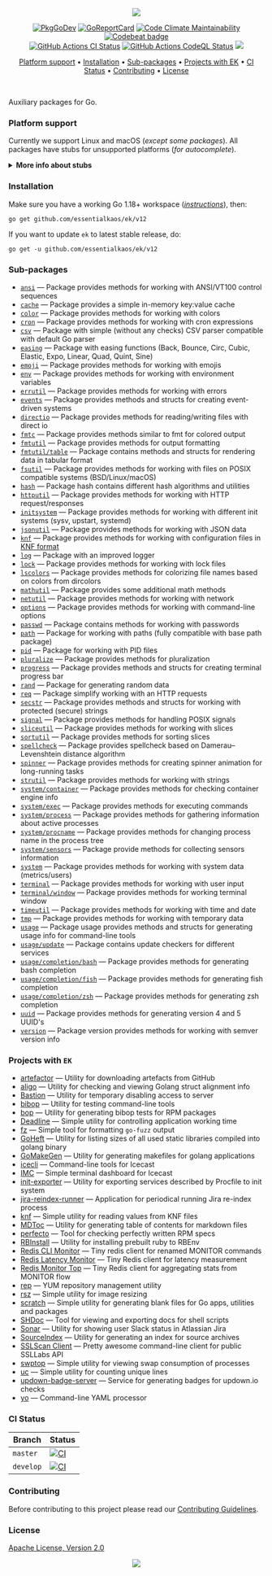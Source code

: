 <p align="center"><a href="#readme"><img src="https://gh.kaos.st/go-ek.svg"/></a></p>

<p align="center">
  <a href="https://kaos.sh/g/ek.v12"><img src="https://gh.kaos.st/godoc.svg" alt="PkgGoDev"></a>
  <a href="https://kaos.sh/r/ek.v12"><img src="https://kaos.sh/r/ek.v12.svg" alt="GoReportCard" /></a>
  <a href="https://kaos.sh/l/ek"><img src="https://kaos.sh/l/210cafc2de7bf4320649.svg" alt="Code Climate Maintainability" /></a>
  <a href="https://kaos.sh/b/ek"><img src="https://kaos.sh/b/3649d737-e5b9-4465-9765-b9f4ebec60ec.svg" alt="Codebeat badge" /></a>
  <br/>
  <a href="https://kaos.sh/w/ek/ci"><img src="https://kaos.sh/w/ek/ci.svg" alt="GitHub Actions CI Status" /></a>
  <a href="https://kaos.sh/w/ek/codeql"><img src="https://kaos.sh/w/ek/codeql.svg" alt="GitHub Actions CodeQL Status" /></a>
  <a href="#license"><img src="https://gh.kaos.st/apache2.svg" /></a>
</p>

<p align="center"><a href="#platform-support">Platform support</a> • <a href="#installation">Installation</a> • <a href="#sub-packages">Sub-packages</a> • <a href="#projects-with-ek">Projects with EK</a> • <a href="#ci-status">CI Status</a> • <a href="#contributing">Contributing</a> • <a href="#license">License</a></p>

<br/>

Auxiliary packages for Go.

### Platform support

Currently we support Linux and macOS (_except some packages_). All packages have stubs for unsupported platforms (_for autocomplete_).

<details><summary><b>More info about stubs</b></summary><p>

> Some packages cannot be used on some platforms, like `fsutil` package, which cannot be used on Windows due to using syscalls, or `system` sub-packages which require [procfs](https://en.wikipedia.org/wiki/Procfs). But you can write code on these platforms with no problem because almost all packages have stubs with information about all constants, variables, and functions available on other platforms. So, for example, Sublime with [LSP](https://lsp.sublimetext.io) on Windows will show all information about methods available only on the Linux platform. All descriptions from stubs contain symbol ❗ at the beginning as a mark of unsupported code. Code with stubs can be compiled, but any method invocation from stubs will lead to panic.

</p></details>

### Installation

Make sure you have a working Go 1.18+ workspace (_[instructions](https://go.dev/doc/install)_), then:

```
go get github.com/essentialkaos/ek/v12
```

If you want to update `ek` to latest stable release, do:

```
go get -u github.com/essentialkaos/ek/v12
```

### Sub-packages

* [`ansi`](https://kaos.sh/g/ek.v12/ansi) — Package provides methods for working with ANSI/VT100 control sequences
* [`cache`](https://kaos.sh/g/ek.v12/cache) — Package provides a simple in-memory key:value cache
* [`color`](https://kaos.sh/g/ek.v12/color) — Package provides methods for working with colors
* [`cron`](https://kaos.sh/g/ek.v12/cron) — Package provides methods for working with cron expressions
* [`csv`](https://kaos.sh/g/ek.v12/csv) — Package with simple (without any checks) CSV parser compatible with default Go parser
* [`easing`](https://kaos.sh/g/ek.v12/easing) — Package with easing functions (Back, Bounce, Circ, Cubic, Elastic, Expo, Linear, Quad, Quint, Sine)
* [`emoji`](https://kaos.sh/g/ek.v12/emoji) — Package provides methods for working with emojis
* [`env`](https://kaos.sh/g/ek.v12/env) — Package provides methods for working with environment variables
* [`errutil`](https://kaos.sh/g/ek.v12/errutil) — Package provides methods for working with errors
* [`events`](https://kaos.sh/g/ek.v12/events) — Package provides methods and structs for creating event-driven systems
* [`directio`](https://kaos.sh/g/ek.v12/directio) — Package provides methods for reading/writing files with direct io
* [`fmtc`](https://kaos.sh/g/ek.v12/fmtc) — Package provides methods similar to fmt for colored output
* [`fmtutil`](https://kaos.sh/g/ek.v12/fmtutil) — Package provides methods for output formatting
* [`fmtutil/table`](https://kaos.sh/g/ek.v12/fmtutil/table) — Package contains methods and structs for rendering data in tabular format
* [`fsutil`](https://kaos.sh/g/ek.v12/fsutil) — Package provides methods for working with files on POSIX compatible systems (BSD/Linux/macOS)
* [`hash`](https://kaos.sh/g/ek.v12/hash) — Package hash contains different hash algorithms and utilities
* [`httputil`](https://kaos.sh/g/ek.v12/httputil) — Package provides methods for working with HTTP request/responses
* [`initsystem`](https://kaos.sh/g/ek.v12/initsystem) — Package provides methods for working with different init systems (sysv, upstart, systemd)
* [`jsonutil`](https://kaos.sh/g/ek.v12/jsonutil) — Package provides methods for working with JSON data
* [`knf`](https://kaos.sh/g/ek.v12/knf) — Package provides methods for working with configuration files in [KNF format](https://kaos.sh/knf-spec)
* [`log`](https://kaos.sh/g/ek.v12/log) — Package with an improved logger
* [`lock`](https://kaos.sh/g/ek.v12/lock) — Package provides methods for working with lock files
* [`lscolors`](https://kaos.sh/g/ek.v12/lscolors) — Package provides methods for colorizing file names based on colors from dircolors
* [`mathutil`](https://kaos.sh/g/ek.v12/mathutil) — Package provides some additional math methods
* [`netutil`](https://kaos.sh/g/ek.v12/netutil) — Package provides methods for working with network
* [`options`](https://kaos.sh/g/ek.v12/options) — Package provides methods for working with command-line options
* [`passwd`](https://kaos.sh/g/ek.v12/passwd) — Package contains methods for working with passwords
* [`path`](https://kaos.sh/g/ek.v12/path) — Package for working with paths (fully compatible with base path package)
* [`pid`](https://kaos.sh/g/ek.v12/pid) — Package for working with PID files
* [`pluralize`](https://kaos.sh/g/ek.v12/pluralize) — Package provides methods for pluralization
* [`progress`](https://kaos.sh/g/ek.v12/progress) — Package provides methods and structs for creating terminal progress bar
* [`rand`](https://kaos.sh/g/ek.v12/rand) — Package for generating random data
* [`req`](https://kaos.sh/g/ek.v12/req) — Package simplify working with an HTTP requests
* [`secstr`](https://kaos.sh/g/ek.v12/secstr) — Package provides methods and structs for working with protected (secure) strings
* [`signal`](https://kaos.sh/g/ek.v12/signal) — Package provides methods for handling POSIX signals
* [`sliceutil`](https://kaos.sh/g/ek.v12/sliceutil) — Package provides methods for working with slices
* [`sortutil`](https://kaos.sh/g/ek.v12/sortutil) — Package provides methods for sorting slices
* [`spellcheck`](https://kaos.sh/g/ek.v12/spellcheck) — Package provides spellcheck based on Damerau–Levenshtein distance algorithm
* [`spinner`](https://kaos.sh/g/ek.v12/spinner) — Package provides methods for creating spinner animation for long-running tasks
* [`strutil`](https://kaos.sh/g/ek.v12/strutil) — Package provides methods for working with strings
* [`system/container`](https://kaos.sh/g/ek.v12/system/container) — Package provides methods for checking container engine info
* [`system/exec`](https://kaos.sh/g/ek.v12/system/exec) — Package provides methods for executing commands
* [`system/process`](https://kaos.sh/g/ek.v12/system/process) — Package provides methods for gathering information about active processes
* [`system/procname`](https://kaos.sh/g/ek.v12/system/procname) — Package provides methods for changing process name in the process tree
* [`system/sensors`](https://kaos.sh/g/ek.v12/system/sensors) — Package provide methods for collecting sensors information
* [`system`](https://kaos.sh/g/ek.v12/system) — Package provides methods for working with system data (metrics/users)
* [`terminal`](https://kaos.sh/g/ek.v12/terminal) — Package provides methods for working with user input
* [`terminal/window`](https://kaos.sh/g/ek.v12/terminal/window) — Package provides methods for working terminal window
* [`timeutil`](https://kaos.sh/g/ek.v12/timeutil) — Package provides methods for working with time and date
* [`tmp`](https://kaos.sh/g/ek.v12/tmp) — Package provides methods for working with temporary data
* [`usage`](https://kaos.sh/g/ek.v12/usage) — Package usage provides methods and structs for generating usage info for command-line tools
* [`usage/update`](https://kaos.sh/g/ek.v12/usage/update) — Package contains update checkers for different services
* [`usage/completion/bash`](https://kaos.sh/g/ek.v12/usage/completion/bash) — Package provides methods for generating bash completion
* [`usage/completion/fish`](https://kaos.sh/g/ek.v12/usage/completion/fish) — Package provides methods for generating fish completion
* [`usage/completion/zsh`](https://kaos.sh/g/ek.v12/usage/completion/zsh) — Package provides methods for generating zsh completion
* [`uuid`](https://kaos.sh/g/ek.v12/uuid) — Package provides methods for generating version 4 and 5 UUID's
* [`version`](https://kaos.sh/g/ek.v12/version) — Package version provides methods for working with semver version info

### Projects with `EK`

* [artefactor](https://kaos.sh/artefactor) — Utility for downloading artefacts from GitHub
* [aligo](https://kaos.sh/aligo) — Utility for checking and viewing Golang struct alignment info
* [Bastion](https://kaos.sh/bastion) — Utility for temporary disabling access to server
* [bibop](https://kaos.sh/bibop) — Utility for testing command-line tools
* [bop](https://kaos.sh/bop) — Utility for generating bibop tests for RPM packages
* [Deadline](https://kaos.sh/deadline) — Simple utility for controlling application working time
* [fz](https://kaos.sh/fz) — Simple tool for formatting `go-fuzz` output
* [GoHeft](https://kaos.sh/goheft) — Utility for listing sizes of all used static libraries compiled into golang binary
* [GoMakeGen](https://kaos.sh/gomakegen) — Utility for generating makefiles for golang applications
* [icecli](https://kaos.sh/icecli) — Command-line tools for Icecast
* [IMC](https://kaos.sh/imc) — Simple terminal dashboard for Icecast
* [init-exporter](https://github.com/funbox/init-exporter) — Utility for exporting services described by Procfile to init system
* [jira-reindex-runner](https://kaos.sh/jira-reindex-runner) — Application for periodical running Jira re-index process
* [knf](https://kaos.sh/knf) — Simple utility for reading values from KNF files
* [MDToc](https://kaos.sh/mdtoc) — Utility for generating table of contents for markdown files
* [perfecto](https://kaos.sh/perfecto) — Tool for checking perfectly written RPM specs
* [RBInstall](https://kaos.sh/rbinstall) — Utility for installing prebuilt ruby to RBEnv
* [Redis CLI Monitor](https://kaos.sh/redis-cli-monitor) — Tiny redis client for renamed MONITOR commands
* [Redis Latency Monitor](https://kaos.sh/redis-latency-monitor) — Tiny Redis client for latency measurement
* [Redis Monitor Top](https://kaos.sh/redis-monitor-top) — Tiny Redis client for aggregating stats from MONITOR flow
* [rep](https://kaos.sh/rep) — YUM repository management utility
* [rsz](https://kaos.sh/rsz) — Simple utility for image resizing
* [scratch](https://kaos.sh/scratch) — Simple utility for generating blank files for Go apps, utilities and packages
* [SHDoc](https://kaos.sh/shdoc) — Tool for viewing and exporting docs for shell scripts
* [Sonar](https://kaos.sh/sonar) — Utility for showing user Slack status in Atlassian Jira
* [SourceIndex](https://kaos.sh/source-index) — Utility for generating an index for source archives
* [SSLScan Client](https://kaos.sh/sslcli) — Pretty awesome command-line client for public SSLLabs API
* [swptop](https://kaos.sh/swptop) — Simple utility for viewing swap consumption of processes
* [uc](https://kaos.sh/uc) — Simple utility for counting unique lines
* [updown-badge-server](https://kaos.sh/updown-badge-server) — Service for generating badges for updown.io checks
* [yo](https://kaos.sh/yo) — Command-line YAML processor

### CI Status

| Branch | Status |
|--------|--------|
| `master` | [![CI](https://kaos.sh/w/ek/ci.svg?branch=master)](https://kaos.sh/w/ek/ci?query=branch:master) |
| `develop` | [![CI](https://kaos.sh/w/ek/ci.svg?branch=develop)](https://kaos.sh/w/ek/ci?query=branch:develop) |

### Contributing

Before contributing to this project please read our [Contributing Guidelines](https://github.com/essentialkaos/contributing-guidelines#contributing-guidelines).

### License

[Apache License, Version 2.0](http://www.apache.org/licenses/LICENSE-2.0)

<p align="center"><a href="https://essentialkaos.com"><img src="https://gh.kaos.st/ekgh.svg"/></a></p>
